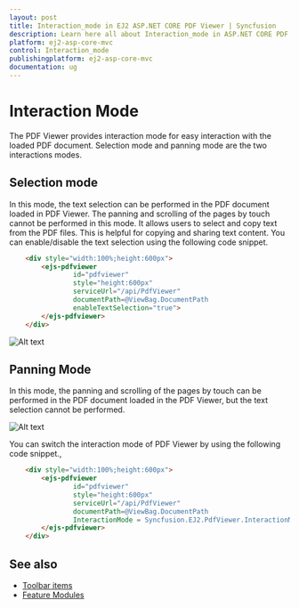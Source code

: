 ```yaml
---
layout: post
title: Interaction_mode in EJ2 ASP.NET CORE PDF Viewer | Syncfusion
description: Learn here all about Interaction_mode in ASP.NET CORE PDF Viewer component of Syncfusion Essential JS 2 and more.
platform: ej2-asp-core-mvc
control: Interaction_mode
publishingplatform: ej2-asp-core-mvc
documentation: ug
---
```



# Interaction Mode

The PDF Viewer provides interaction mode for easy interaction with the loaded PDF document.  Selection mode and panning mode are the two interactions modes.

## Selection mode

In this mode, the text selection can be performed in the PDF document loaded in PDF Viewer. The panning and scrolling of the pages by touch cannot be performed in this mode. It allows users to select and copy text from the PDF files. This is helpful for copying and sharing text content. You can enable/disable the text selection using the following code snippet.

```html
    <div style="width:100%;height:600px">
        <ejs-pdfviewer 
                id="pdfviewer"
                style="height:600px"
                serviceUrl="/api/PdfViewer"
                documentPath=@ViewBag.DocumentPath
                enableTextSelection="true">
        </ejs-pdfviewer>
    </div>
```

![Alt text](./images/selection.png)

## Panning Mode

In this mode, the panning and scrolling of the pages by touch can be performed in the PDF document loaded in the PDF Viewer, but the text selection cannot be performed.

![Alt text](./images/pan.png)

You can switch the interaction mode of PDF Viewer by using the following code snippet.,

```html
    <div style="width:100%;height:600px">
        <ejs-pdfviewer 
                id="pdfviewer"
                style="height:600px"
                serviceUrl="/api/PdfViewer"
                documentPath=@ViewBag.DocumentPath
                InteractionMode = Syncfusion.EJ2.PdfViewer.InteractionMode.Pan>
        </ejs-pdfviewer>
    </div>
```

## See also

* [Toolbar items](./toolbar)
* [Feature Modules](./feature-module)